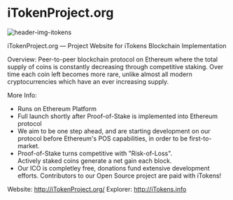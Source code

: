 # iTokenProject.org

![header-img-itokens](https://pasteupload.com/images/2017/08/23/itokens-project-cover.jpg)

iTokenProject.org — Project Website for iTokens Blockchain Implementation

Overview: Peer-to-peer blockchain protocol on Ethereum where the total supply of coins is constantly decreasing through competitive staking. Over time each coin left becomes more rare, unlike almost all modern cryptocurrencies which have an ever increasing supply.

More Info:

 * Runs on Ethereum Platform
 * Full launch shortly after Proof-of-Stake is implemented into Ethereum protocol
 * We aim to be one step ahead, and are starting development on our protocol before Ethereum's POS capabilities, in order to be first-to-market.
 * Proof-of-Stake turns competitive with "Risk-of-Loss".<br>Actively staked coins generate a net gain each block.
 * Our ICO is completley free, donations fund extensive development efforts. Contributors to our Open Source project are paid with iTokens!
 
 Website: http://iTokenProject.org/
 Explorer: http://iTokens.info
